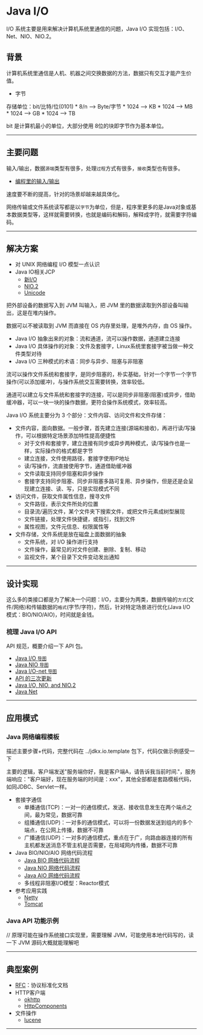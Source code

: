 #   Java I/O

I/O 系统主要是用来解决计算机系统里通信的问题，Java I/O 实现包括：I/O、Net、NIO、NIO.2。

##  背景

计算机系统里通信是人机、机器之间交换数据的方法，数据只有交互才能产生价值。

-   字节

存储单位：bit/比特/位(0101) * 8/n --> Byte/字节 * 1024 --> KB * 1024 --> MB * 1024 --> GB * 1024 -->  TB

bit 是计算机最小的单位，大部分使用 8位的块即字节作为基本单位。

----

##  主要问题

输入/输出，数据`源端`类型有很多，处理`过程`方式有很多，`接收`类型也有很多。

-   [编程里的输入/输出](http://assets.processon.com/chart_image/5de475dae4b0d1f8f2c71681.png)

速度要不断的提高，针对的场景却越来越具体化。

网络传输或文件系统读写都是以`字节`为单位，但是，程序里更多的是Java对象或基本数据类型等，这样就需要转换，也就是编码和解码，解释成字符，就需要字符编码。

----

##  解决方案

-   对 UNIX 网络编程 I/O 模型一点认识
-   Java IO相关JCP
    -   [新I/O](https://jcp.org/en/jsr/detail?id=51)
    -   [NIO.2](https://jcp.org/en/jsr/detail?id=203)
    -   [Unicode](https://jcp.org/en/jsr/detail?id=204)

把外部设备的数据写入到 JVM 叫输入，把 JVM 里的数据读取到外部设备叫输出，这是在堆内操作。

数据可以不被读取到 JVM 而直接在 OS 内存里处理，是堆外内存，由 OS 操作。

-   Java I/O 抽象出来的对象：流和通道，流可以操作数据，通道建立连接
-   Java I/O 具体操作的对象：文件及套接字，Linux系统里套接字被当做一种文件类型对待 
-   Java I/O 三种模式的术语：同步与异步、阻塞与非阻塞

流可以操作文件系统和套接字，是同步阻塞的，朴实基础，针对一个字节一个字节操作(可以添加缓冲)，与操作系统交互需要转换，效率较低。

通道可以建立与文件系统和套接字的连接，可以是同步非阻塞(阻塞)或异步，借助缓冲器，可以一块一块的操作数据，更符合操作系统模式，效率较高。

Java I/O 系统主要分为 3 个部分：文件内容、访问文件和文件存储：

-   文件内容，面向数据。一般步骤，首先建立连接(源端和接收)，再进行读/写操作，可以根据特定场景添加特性提高便捷性
    -   对于文件和套接字，建立连接有同步或异步两种模式，读/写操作也是一样，实际操作的格式都是字节
    -   建立连接，文件使用路径，套接字使用IP地址
    -   读/写操作，流直接使用字节，通道借助缓冲器
    -   文件读取支持同步阻塞和异步操作
    -   套接字支持同步阻塞、同步非阻塞多路可复用、异步操作，但是还是会呈现建立连接、读、写，只是实现模式不同
-   访问文件，获取文件属性信息，搜寻文件
    -   文件路径，表示文件所处的位置
    -   目录流/遍历文件，某个文件夹下搜索文件，或把文件元素成树型展现
    -   文件链接，处理文件快捷键，或指引，找到文件
    -   属性视图，文件元信息、权限属性等
-   文件存储，文件系统是放在磁盘上面数据的抽象
    -   文件系统，对 I/O 操作进行支持
    -   文件操作，最常见的对文件创建、删除、复制、移动
    -   监视文件，某个目录下文件变动发出通知

----

##  设计实现

这么多的类接口都是为了解决一个问题：I/O，主要分为两类，数据传输的`方式`(文件/网络)和传输数据的`格式`(字节/字符)，然后，针对特定场景进行优化(Java I/O 模式：BIO/NIO/AIO)，时间就是金钱。

### 梳理 Java I/O API

API 规范，概要介绍一下 API 包。

-   [Java I/O `导图`](https://www.processon.com/view/link/5e52272fe4b07f2b831eed43)
-   [Java NIO `导图`](https://www.processon.com/view/link/5e522760e4b0d4dc876904a1)
-   [Java I/O-net `导图`](https://www.processon.com/view/link/5e52274ae4b07f2b831eed6e)
-   [API 的三次更新](100x.md)
-   [Java I/O, NIO, and NIO.2](101x.md)
-   [Java Net](102x.md)

----

##  应用模式


### Java 网络编程模板

描述主要步骤+代码，完整代码在 ../jdkx.io.template 包下，代码仅做示例感受一下

主要的逻辑，客户端发送"服务端你好，我是客户端A，请告诉我当前时间."，服务端响应："客户端好，现在服务端的时间是：xxx"，其他全部都是套路模板代码，如同JDBC、Servlet一样。

-   套接字通信
    -   单播通信(TCP)：一对一的通信模式，发送、接收信息发生在两个端点之间，最为常见，数据可靠
    -   组播通信(UDP)：一对多的通信模式，可以将一份数据发送到组内的多个端点，在公网上传播，数据不可靠
    -   广播通信(UDP)：一对多的通信模式，重点在于广，向路由器连接的所有主机都发送消息不管主机是否需要，在局域网内传播，数据不可靠
-   Java  BIO/NIO/AIO 网络代码流程
    -   [Java BIO 网络代码流程](210x.md)
    -   [Java NIO 网络代码流程](220x.md)
    -   [Java AIO 网络代码流程](230x.md)
    -   多线程非阻塞I/O模型：Reactor模式
-   参考应用实践
    -   [Netty](https://netty.io/)
    -   [Tomcat](http://tomcat.apache.org/)


### Java API 功能示例

// 原理可能在操作系统接口实现里，需要理解 JVM，可能使用本地代码写的，读一下 JVM 源码大概就能理解吧


----

##  典型案例

-   [RFC](https://www.ietf.org/)：协议标准化文档
-   HTTP客户端
    -   [okhttp](https://square.github.io/okhttp/)
    -   [HttpComponents](http://hc.apache.org/)
-   文件操作
    -   [lucene](https://lucene.apache.org/)

----